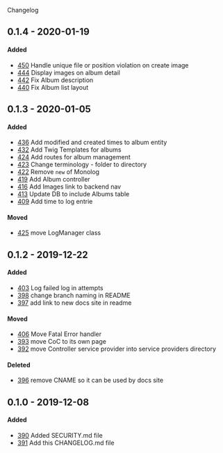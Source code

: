 Changelog

## 0.1.4 - 2020-01-19

#### Added

- [450](https://github.com/ChassisPHP/ChassisPHP/pull/450) Handle unique file or position violation on create image
- [444](https://github.com/ChassisPHP/ChassisPHP/pull/444) Display images on album detail
- [442](https://github.com/ChassisPHP/ChassisPHP/pull/442) Fix Album description
- [440](https://github.com/ChassisPHP/ChassisPHP/pull/440) Fix Album list layout

## 0.1.3 - 2020-01-05

#### Added

- [436](https://github.com/ChassisPHP/ChassisPHP/pull/436) Add modified and created times to album entity
- [432](https://github.com/ChassisPHP/ChassisPHP/pull/432) Add Twig Templates for albums
- [424](https://github.com/ChassisPHP/ChassisPHP/pull/424) Add routes for album management
- [423](https://github.com/ChassisPHP/ChassisPHP/pull/423) Change terminology - folder to directory
- [422](https://github.com/ChassisPHP/ChassisPHP/pull/422) Remove `new` of Monolog
- [419](https://github.com/ChassisPHP/ChassisPHP/pull/419) Add Album controller
- [416](https://github.com/ChassisPHP/ChassisPHP/pull/416) Add Images link to backend nav
- [413](https://github.com/ChassisPHP/ChassisPHP/pull/413) Update DB to include Albums table
- [409](https://github.com/ChassisPHP/ChassisPHP/pull/409) Add time to log entrie

#### Moved
- [425](https://github.com/ChassisPHP/ChassisPHP/pull/425) move LogManager class

## 0.1.2 - 2019-12-22

#### Added
- [403](https://github.com/RogerCreasy/ChassisPHP/pull/403) Log failed log in attempts
- [398](https://github.com/RogerCreasy/ChassisPHP/pull/398) change branch naming in README
- [397](https://github.com/RogerCreasy/ChassisPHP/pull/397) add link to new docs site in readme

#### Moved
- [406](https://github.com/RogerCreasy/ChassisPHP/pull/406) Move Fatal Error handler
- [393](https://github.com/RogerCreasy/ChassisPHP/pull/393) move CoC to its own page
- [392](https://github.com/RogerCreasy/ChassisPHP/pull/392) move Controller service provider into service providers directory

#### Deleted
- [396](https://github.com/RogerCreasy/ChassisPHP/pull/396) remove CNAME so it can be used by docs site

## 0.1.0 - 2019-12-08

#### Added
- [390](https://github.com/RogerCreasy/ChassisPHP/pull/390) Added SECURITY.md file
- [391](https://github.com/RogerCreasy/ChassisPHP/pull/391) Add this CHANGELOG.md file
